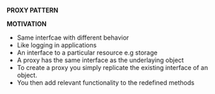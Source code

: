 __PROXY PATTERN__

**MOTIVATION**
- Same interfcae with different behavior
- Like logging in applications
- An interface to a particular resource e.g storage
- A proxy has the same interface as the underlaying object
- To create a proxy you simply replicate the existing interface of an object.
- You then add relevant functionality to the redefined methods

